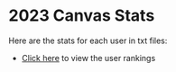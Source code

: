 # 2023 Canvas Stats
Here are the stats for each user in txt files:
* [Click here](https://raw.githubusercontent.com/TheRealMonte/therealmonte.github.io/main/2023%20Stats/rankings.txt) to view the user rankings